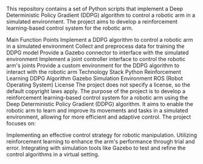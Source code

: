This repository contains a set of Python scripts that implement a Deep Deterministic Policy Gradient (DDPG) algorithm to control a robotic arm in a simulated environment. The project aims to develop a reinforcement learning-based control system for the robotic arm.

Main Function Points
Implement a DDPG algorithm to control a robotic arm in a simulated environment
Collect and preprocess data for training the DDPG model
Provide a Gazebo connector to interface with the simulated environment
Implement a joint controller interface to control the robotic arm's joints
Provide a custom environment for the DDPG algorithm to interact with the robotic arm
Technology Stack
Python
Reinforcement Learning
DDPG Algorithm
Gazebo Simulation Environment
ROS (Robot Operating System)
License
The project does not specify a license, so the default copyright laws apply.
The purpose of the project is to develop a reinforcement learning-based control system for a robotic arm using the Deep Deterministic Policy Gradient (DDPG) algorithm. It aims to enable the robotic arm to learn and improve its movements and tasks in a simulated environment, allowing for more efficient and adaptive control. The project focuses on:

Implementing an effective control strategy for robotic manipulation.
Utilizing reinforcement learning to enhance the arm's performance through trial and error.
Integrating with simulation tools like Gazebo to test and refine the control algorithms in a virtual setting.
